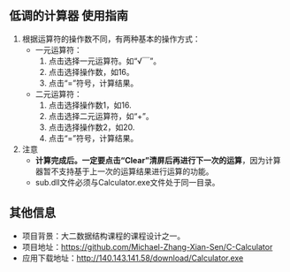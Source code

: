 ## 低调的计算器 使用指南

1. 根据运算符的操作数不同，有两种基本的操作方式：
   - 一元运算符：
     1. 点击选择一元运算符。如“√￣”。
     2. 点击选择操作数，如16。
     3. 点击“=”符号，计算结果。
   - 二元运算符：
     1. 点击选择操作数1，如16.
     2. 点击选择二元运算符，如“+”。
     3. 点击选择操作数2，如20.
     4. 点击“=”符号，计算结果。
2. 注意
   - **计算完成后。一定要点击“Clear”清屏后再进行下一次的运算**，因为计算器暂不支持基于上一次的运算结果进行运算的功能。
   - sub.dll文件必须与Calculator.exe文件处于同一目录。



## 其他信息

- 项目背景：大二数据结构课程的课程设计之一。
- 项目地址：https://github.com/Michael-Zhang-Xian-Sen/C-Calculator
- 应用下载地址：http://140.143.141.58/download/Calculator.exe

